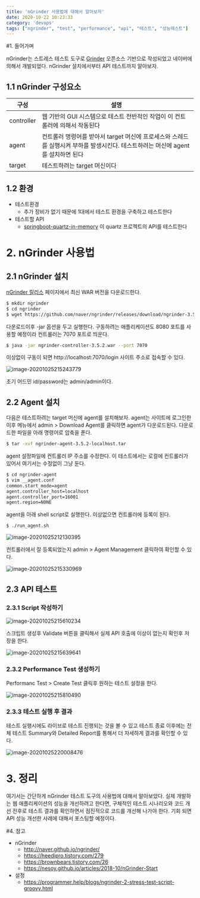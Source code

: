 ```yaml
---
title: 'nGrinder 사용법에 대해서 알아보자'
date: 2020-10-22 10:23:33
category: 'devops'
tags: ["ngrinder", "test", "performance", "api", "테스트", "성능테스트"]
---
```

#1. 들어가며

nGrinder는 스트레스 테스트 도구로 [Grinder](http://grinder.sourceforge.net/) 오픈소스 기반으로 작성되었고 네이버에 의해서 개발되었다. nGrinder 설치에서부터 API 테스트까지 알아보자. 

## 1.1 nGrinder 구성요소


| 구성       | 설명                                                         |
| ---------- | ------------------------------------------------------------ |
| controller | 웹 기반의 GUI 시스템으로 테스트 전반적인 작업이 이 컨트롤러에 의해서 작동된다 |
| agent      | 컨트롤러 명령어를 받아서 target 머신에 프로세스와 스레드를 실행시켜 부하를 발생시킨다. 테스트하려는 머신에 agent를 설치하면 된다 |
| target     | 테스트하려는 target 머신이다                                 |



## 1.2 환경

- 테스트환경
  - 추가 장비가 없기 때문에 1대에서 테스트 환경을 구축하고 테스트한다 
- 테스트할 API 
  - [springboot-quartz-in-memory](https://github.com/kenshin579/tutorials-java/tree/master/springboot-quartz-in-memory) 이 quartz 프로젝트의 API를 테스트한다

# 2. nGrinder 사용법

## 2.1 nGrinder 설치

[nGrinder 릴리스](https://github.com/naver/ngrinder/releases) 페이지에서 최신 WAR 버전을 다운로드한다. 

```bash
$ mkdir ngrinder
$ cd ngrinder
$ wget https://github.com/naver/ngrinder/releases/download/ngrinder-3.5.2-20200929/ngrinder-controller-3.5.2.war
```

다운로드이후  -jar 옵션을 두고 실행한다. 구동하려는 애플리케이션도 8080 포트를 사용할 예정이라 컨트롤러는 7070 포트로 띄운다. 

```bash
$ java -jar ngrinder-controller-3.5.2.war --port 7070
```

이상없이 구동이 되면 http://localhost:7070/login 사이트 주소로 접속할 수 있다. 

![image-20201025215243779](images/nGrinder-사용법에-대해서-알아보자/image-20201025215243779.png)

초기 어드민 id/password는 admin/admin이다. 

## 2.2 Agent 설치

다음은 테스트하려는 target 머신에 agent를 설치해보자. agent는 사이트에 로그인한 이후 메뉴에서 admin > Download Agent를 클릭하면 agent가 다운로드된다. 다운로드한 파일을 아래 명령어로 압축을 푼다. 

```bash
$ tar -xvf ngrinder-agent-3.5.2-localhost.tar
```

agent 설정파일에 컨트롤러 IP 주소를 수정한다. 이 테스트에서는 로컬에 컨트롤러가 있어서 여기서는 수정없이 그냥 둔다. 

```bash
$ cd ngrinder-agent
$ vim __agent.conf
common.start_mode=agent
agent.controller_host=localhost
agent.controller_port=16001
agent.region=NONE
```

agent을 아래 shell script로 실행한다. 이상없으면 컨트롤러에 등록이 된다. 

```bash
$ ./run_agent.sh
```

![image-20201025212130395](images/nGrinder-사용법에-대해서-알아보자/image-20201025212130395.png)

컨트롤러에서 잘 등록되었는지 admin > Agent Management 클릭하여 확인할 수 있다. 

![image-20201025215330969](images/nGrinder-사용법에-대해서-알아보자/image-20201025215330969.png)

## 2.3 API 테스트

### 2.3.1 Script 작성하기

![image-20201025215610234](images/nGrinder-사용법에-대해서-알아보자/image-20201025215610234.png)

스크립트 생성후 Validate 버튼을 클릭해서 실제 API 호출에 이상이 없는지 확인후 저장을 한다. 

![image-20201025215639641](images/nGrinder-사용법에-대해서-알아보자/image-20201025215639641.png)

### 2.3.2 Performance Test 생성하기

Performanc Test > Create Test 클릭후 원하는 테스트 설정을 한다. 

![image-20201025215810490](images/nGrinder-사용법에-대해서-알아보자/image-20201025215810490.png)

### 2.3.3 테스트 실행 후 결과

테스트 실행시에도 라이브로 테스트 진행되는 것을 볼 수 있고 테스트 종료 이후에는 전체 테스트 Summary와 Detailed Report를 통해서 더 자세하게 결과를 확인할 수 있다.

![image-20201025220008476](images/nGrinder-사용법에-대해서-알아보자/image-20201025220008476.png)

# 3. 정리

여기서는 간단하게 nGrinder 테스트 도구의 사용법에 대해서 알아보았다. 실제 개발하는 웹 애플리케이션의 성능을 개선하려고 한다면, 구체적인 테스트 시나리오와 코드 개선 전후로 테스트 결과를 확인하면서 점진적으로 코드를 개선해 나가야 한다. 기회 되면 API 성능 개선한 사례에 대해서 포스팅할 예정이다. 


#4. 참고

- nGrinder
	- http://naver.github.io/ngrinder/
  - https://heedipro.tistory.com/279
  - https://brownbears.tistory.com/26
  - https://nesoy.github.io/articles/2018-10/nGrinder-Start
- 설정
	- https://programmer.help/blogs/ngrinder-2-stress-test-script-groovy.html
